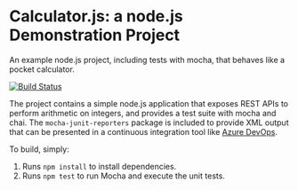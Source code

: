 Calculator.js: a node.js Demonstration Project
==============================================
An example node.js project, including tests with mocha, that behaves like
a pocket calculator.

[![Build Status](https://dev.azure.com/linglin830149/Integrating%20External%20Source%20Control%20with%20Azure%20Pipelines/_apis/build/status/lingounet.calculator?branchName=master)](https://dev.azure.com/linglin830149/Integrating%20External%20Source%20Control%20with%20Azure%20Pipelines/_apis/build/status/lingounet.calculator?branchName=master)

The project contains a simple node.js application that exposes REST APIs
to perform arithmetic on integers, and provides a test suite with mocha
and chai.  The `mocha-junit-reporters` package is included to provide XML
output that can be presented in a continuous integration tool like
[Azure DevOps](https://azure.com/devops).

To build, simply:

1. Runs `npm install` to install dependencies.
2. Runs `npm test` to run Mocha and execute the unit tests.

